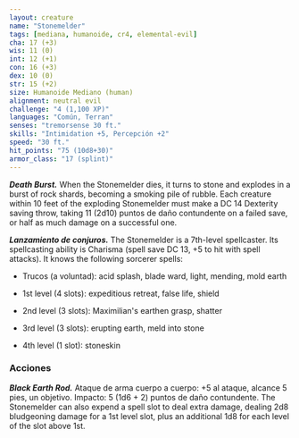 ```yaml
---
layout: creature
name: "Stonemelder"
tags: [mediana, humanoide, cr4, elemental-evil]
cha: 17 (+3)
wis: 11 (0)
int: 12 (+1)
con: 16 (+3)
dex: 10 (0)
str: 15 (+2)
size: Humanoide Mediano (human)
alignment: neutral evil
challenge: "4 (1,100 XP)"
languages: "Común, Terran"
senses: "tremorsense 30 ft."
skills: "Intimidation +5, Percepción +2"
speed: "30 ft."
hit_points: "75 (10d8+30)"
armor_class: "17 (splint)"
---
```


***Death Burst.*** When the Stonemelder dies, it turns to stone and explodes in a burst of rock shards, becoming a smoking pile of rubble. Each creature within 10 feet of the exploding Stonemelder must make a DC 14 Dexterity saving throw, taking 11 (2d10) puntos de daño contundente on a failed save, or half as much damage on a successful one.

***Lanzamiento de conjuros.*** The Stonemelder is a 7th-level spellcaster. Its spellcasting ability is Charisma (spell save DC 13, +5 to hit with spell attacks). It knows the following sorcerer spells:

* Trucos (a voluntad): acid splash, blade ward, light, mending, mold earth

* 1st level (4 slots): expeditious retreat, false life, shield

* 2nd level (3 slots): Maximilian's earthen grasp, shatter

* 3rd level (3 slots): erupting earth, meld into stone

* 4th level (1 slot): stoneskin

### Acciones

***Black Earth Rod.*** Ataque de arma cuerpo a cuerpo: +5 al ataque, alcance 5 pies, un objetivo. Impacto: 5 (1d6 + 2) puntos de daño contundente. The Stonemelder can also expend a spell slot to deal extra damage, dealing 2d8 bludgeoning damage for a 1st level slot, plus an additional 1d8 for each level of the slot above 1st.